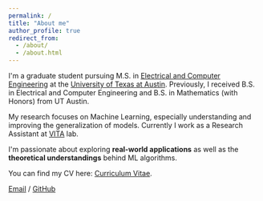 ```yaml
---
permalink: /
title: "About me"
author_profile: true
redirect_from: 
  - /about/
  - /about.html
---
```



I'm a graduate student pursuing M.S. in [Electrical and Computer Engineering](https://www.ece.utexas.edu/) at the [University of Texas at Austin](https://www.utexas.edu/). Previously, I received B.S. in Electrical and Computer Engineering and B.S. in Mathematics (with Honors) from UT Austin.

My research focuses on Machine Learning, especially understanding and improving the generalization of models. Currently I work as a Research Assistant at [VITA](https://vita-group.github.io/group.html) lab.

I'm passionate about exploring **real-world applications** as well as the **theoretical understandings** behind ML algorithms.

You can find my CV here: [Curriculum Vitae](../assets/CV.pdf).

[Email](mailto:jz24694@utexas.edu) / [GitHub](https://github.com/jimz7)
